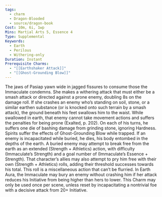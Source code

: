 ```yaml
---
tags:
  - charm
  - Dragon-Blooded
  - source/dragon-book
Cost: 10m, 6i, 1wp
Mins: Martial Arts 5, Essence 4
Type: Supplemental
Keywords:
  - Earth
  - Perilous
  - Withering-only
Duration: Instant
Prerequisite Charms:
  - "[[Earthshaker Attack]]"
  - "[[Ghost-Grounding Blow]]"
---
```

The jaws of Pasiap yawn wide in jagged fissures to consume those the Immaculate condemns. She makes a withering attack that must either be a smash attack or directed against a prone enemy, doubling 8s on the damage roll. If she crashes an enemy who’s standing on soil, stone, or a similar earthen substance (or is knocked onto such terrain by a smash attack), the ground beneath his feet swallows him to the waist. While swallowed in earth, that enemy cannot take movement actions and suffers the penalties for being prone (Exalted, p. 202). On each of his turns, he suffers one die of bashing damage from grinding stone, ignoring Hardness. Spirits suffer the effects of Ghost-Grounding Blow while trapped. If an enemy is incapacitated while buried, he dies, his body entombed in the depths of the earth. A buried enemy may attempt to break free from the earth as an extended (Strength + Athletics) action, with difficulty (Immaculate’s Strength) and a goal number of (Immaculate’s Essence + Strength). That character’s allies may also attempt to pry him free with their own (Strength + Athletics) rolls, adding their threshold successes towards his total. This roll is a miscellaneous action that can’t be flurried. In Earth Aura, the Immaculate may bury an enemy without crashing him if her attack reduces his Initiative from being higher than hers to lower. This Charm may only be used once per scene, unless reset by incapacitating a nontrivial foe with a decisive attack from 20+ Initiative.